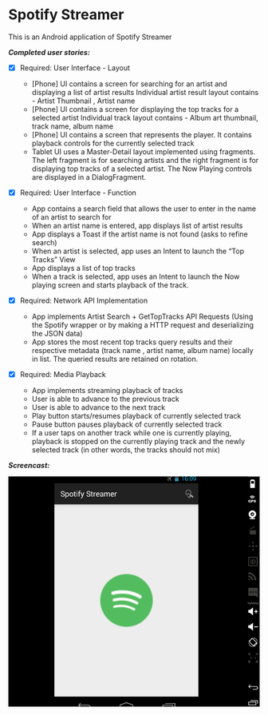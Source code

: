 Spotify Streamer
=============

This is an Android application of Spotify Streamer


**_Completed user stories:_**

- [x] Required: User Interface - Layout
	* 	[Phone] UI contains a screen for searching for an artist and displaying a list of artist results
Individual artist result layout contains - Artist Thumbnail , Artist name
	* 	[Phone] UI contains a screen for displaying the top tracks for a selected artist
Individual track layout contains - Album art thumbnail, track name, album name
	* 	[Phone] UI contains a screen that represents the player. It contains  playback controls for the currently selected track
	* Tablet UI uses a Master-Detail layout implemented using fragments. The left fragment is for searching artists and the right fragment is for displaying top tracks of a selected artist. The Now Playing controls are displayed in a DialogFragment.

- [x] Required: User Interface - Function

	* 	App contains a search field that allows the user to enter in the name of an artist to search for
	* 	When an artist name is entered, app displays list of artist results
	* 	App displays a Toast if the artist name is not found (asks to refine search)
	* 	When an artist is selected, app uses an Intent to launch the “Top Tracks” View
	* 	App displays a list of top tracks
	* 	When a track is selected, app uses an Intent to launch the Now playing screen and starts playback of the track.
	
- [x] Required: Network API Implementation

	*	App implements Artist Search + GetTopTracks API Requests (Using the Spotify wrapper or by making a HTTP request and deserializing the JSON data)
	*	App stores the most recent top tracks query results and their respective metadata (track name , artist name, album name) locally in list.
The queried results are retained on rotation.

- [x] Required: Media Playback

	*	App implements streaming playback of tracks
	*	User is able to advance to the previous track
	*	User is able to advance to the next track
	*	Play button starts/resumes playback of currently selected track
	*	Pause button pauses playback of currently selected track
	*	If a user taps on another track while one is currently playing, playback is stopped on the currently playing track and the newly selected track (in other words, the tracks should not mix)


**_Screencast:_**

![screenshot](https://github.com/fengsterooni/spotify/blob/master/spotify.gif)

